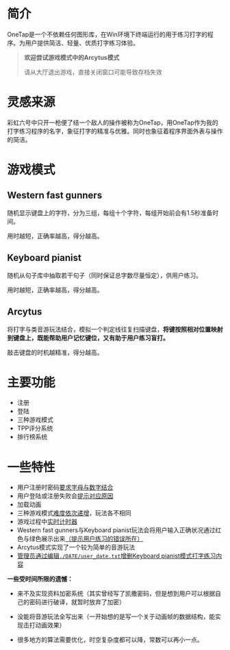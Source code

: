 # 简介

OneTap是一个不依赖任何图形库，在Win环境下终端运行的用于练习打字的程序。为用户提供简洁、轻量、优质打字练习体验。

> **欢迎尝试游戏模式中的Arcytus模式**
>
> 请从大厅退出游戏，直接关闭窗口可能导致存档失效

# 灵感来源

彩虹六号中只开一枪便了结一个敌人的操作被称为OneTap，用OneTap作为我的打字练习程序的名字，象征打字的精准与优雅。同时也象征着程序界面外表与操作的简洁。

# 游戏模式

## Western fast gunners

随机显示键盘上的字符，分为三组，每组十个字符，每组开始前会有1.5秒准备时间。

用时越短，正确率越高，得分越高。

## Keyboard pianist

随机从句子库中抽取若干句子（同时保证总字数尽量恒定），供用户练习。

用时越短，正确率越高，得分越高。

## Arcytus

将打字与类音游玩法结合，模拟一个判定线往复扫描键盘，**将键按照相对位置映射到键盘上，既能帮助用户记忆键位，又有助于用户练习盲打。**

敲击键盘的时机越精准，得分越高。

# 主要功能

- 注册
- 登陆
- 三种游戏模式
- TPP评分系统
- 排行榜系统

# 一些特性

- 用户注册时密码<u>要求字母与数字结合</u>
- 用户登陆或注册失败会<u>提示对应原因</u>
- 加载动画
- 三种游戏模式<u>难度依次递增</u>，玩法各不相同
- 游戏过程中<u>实时计时器</u>
- Western fast gunners与Keyboard pianist玩法会将用户输入正确状况通过红色与绿色展示出来<u>（提示用户练习的错误所在）</u>
- Arcytus模式实现了一个较为简单的音游玩法
- <u>管理员通过编辑`./DATE/user_date.txt`增删Keyboard pianist模式打字练习内容</u>


**一些受时间所限的遗憾：**

- 来不及实现资料加密系统（其实曾经写了凯撒密码，但是想到用户可以根据自己的密码进行破译，就暂时放弃了加密）

- 没能将音游玩法全写出来（一开始想的是写一个关于动画帧的数据结构，能实现击打动画效果）

- 很多地方的算法需要优化，时空复杂度都可以降，常数可以再小一点。

